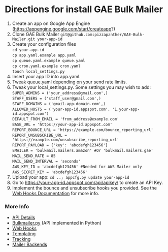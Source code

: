 # Directions for install GAE Bulk Mailer

1. Create an app on Google App Engine (https://appengine.google.com/start/createapp?)
2. Clone GAE Bulk Mailer ``git@github.com:pizzapanther/GAE-Bulk-Mailer.git your-app-id``
3. Create your configuration files<br>
``cd your-app-id``<br>
``cp app.yaml.example app.yaml``<br>
``cp queue.yaml.example queue.yaml``<br>
``cp cron.yaml.example cron.yaml``<br>
``touch local_settings.py``
4. Insert your app ID into app.yaml.
5. Tweak queue.yaml depending on your send rate limits.
6. Tweak your local_settings.py.  Some settings you may wish to add:<br>
``SUPER_ADMINS = ('your_address@gmail.com',)``<br>
``STAFF_USERS = ('staff_user@gmail.com',)``<br>
``STAFF_DOMAINS = ('gmail-app-domain.com',)``<br>
``ALLOWED_HOSTS = ('your-app-id.appspot.com', '1.your-app-id.appspot.com')``<br>
``DEFAULT_FROM_EMAIL = 'from_address@example.com'``<br>
``BASE_URL = 'https://your-app-id.appspot.com'``<br>
``REPORT_BOUNCE_URL = 'https://example.com/bounce_reporting_url'``<br>
``REPORT_UNSUBSCRIBE_URL = 'https://example.com/unsubscribe_reporting_url'``<br>
``REPORT_PAYLOAD = {'key': 'abcdefgh123456'}``<br>
``EMAILER = 'bulkmail.mailers.amazon' #Or 'bulkmail.mailers.gae'``<br>
``MAIL_SEND_RATE = 85``<br>
``MAIL_SEND_INTERVAL = 'seconds'``<br>
``AWS_KEY_ID = 'abcdefgh123456' #Needed for AWS Mailer only``<br>
``AWS_SECRET_KEY = 'abcdefgh123456'``
7. Upload your app: ``cd ..; appcfg.py update your-app-id``
8. Go to https://your-app-id.appspot.com/api/apikey/ to create an API Key.
9. Implement the bounce and unsubscribe hooks you provided.  See the 
[Web Hooks Documentation](docs/hooks.md) for more info.

### More Info
* [API Details](docs/api.md)
* [Bulkmailer.py](docs/bulkmailer.md) (API implemented in Python)
* [Web Hooks](docs/hooks.md)
* [Templating](docs/templates.md)
* [Tracking](docs/tracking.md)
* [Mailer Backends](docs/mailers.md)
